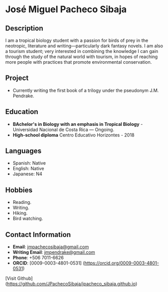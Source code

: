 # José Miguel Pacheco Sibaja

## Description
I am a tropical biology student with a passion for birds of prey in the neotropic, literature and writing—particularly dark fantasy novels. I am also a tourism student; very interested in combining the knowledge I can gain through the study of the natural world with tourism, in hopes of reaching more people with practices that promote environmental conservation.

## Project
* Currently writing the first book of a trilogy under the pseudonym J.M. Pendrake.


## Education
* **BAchelor's in Biology with an emphasis in Tropical Biology** - Universidad Nacional de Costa Rica — Ongoing.
*  **High-school diploma** Centro Educativo Horizontes - 2018

## Languages
* Spanish: Native
* English: Native
* Japanese: N4

## Hobbies
* Reading.
* Writing.
* Hiking.
* Bird watching.

## Contact Information
* **Email**: jmpachecosibaja@gmail.com
* **Writing Email**: jmpendrake@gmail.com
* **Phone**: +506 7011-6626
* **ORCID**: [0009-0003-4801-0531] (https://orcid.org/0009-0003-4801-0531)

[Visit Github] (https://github.com/JPachecoSibaja/jpacheco_sibaja.github.io)
  
